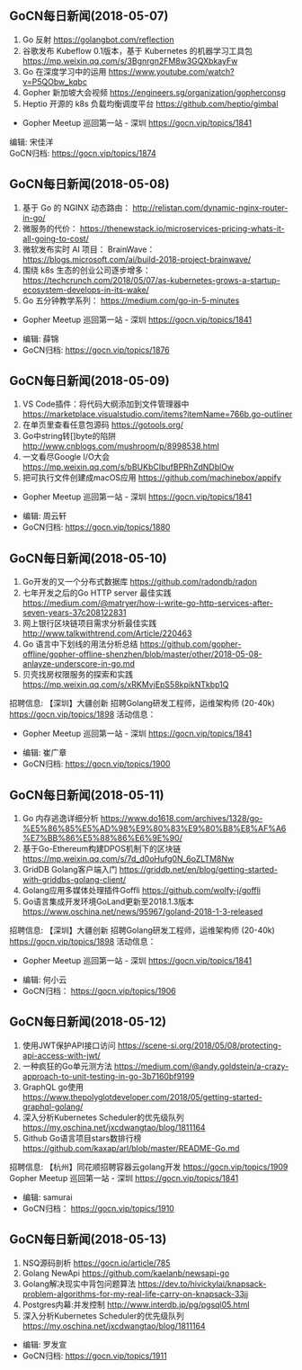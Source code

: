 ## GoCN每日新闻(2018-05-07)

1. Go 反射 https://golangbot.com/reflection
2. 谷歌发布 Kubeflow 0.1版本，基于 Kubernetes 的机器学习工具包 https://mp.weixin.qq.com/s/3Bgnrgn2FM8w3GQXbkayFw
3. Go 在深度学习中的运用 https://www.youtube.com/watch?v=P5QObw_kqbc 
4. Gopher 新加坡大会视频 https://engineers.sg/organization/gopherconsg
5. Heptio 开源的 k8s 负载均衡调度平台 https://github.com/heptio/gimbal

* Gopher Meetup 巡回第一站 - 深圳 https://gocn.vip/topics/1841

编辑: 宋佳洋   
GoCN归档: https://gocn.vip/topics/1874

## GoCN每日新闻(2018-05-08)

1. 基于 Go 的 NGINX 动态路由： http://relistan.com/dynamic-nginx-router-in-go/
2. 微服务的代价： https://thenewstack.io/microservices-pricing-whats-it-all-going-to-cost/
3. 微软发布实时 AI 项目： BrainWave： https://blogs.microsoft.com/ai/build-2018-project-brainwave/
4. 围绕 k8s 生态的创业公司逐步增多： https://techcrunch.com/2018/05/07/as-kubernetes-grows-a-startup-ecosystem-develops-in-its-wake/
5. Go 五分钟教学系列： https://medium.com/go-in-5-minutes

* Gopher Meetup 巡回第一站 - 深圳 https://gocn.vip/topics/1841

- 编辑: 薛锦
- GoCN归档:  https://gocn.vip/topics/1876

## GoCN每日新闻(2018-05-09)

1. VS Code插件：将代码大纲添加到文件管理器中 https://marketplace.visualstudio.com/items?itemName=766b.go-outliner
2. 在单页里查看任意包源码 https://gotools.org/
3. Go中string转[]byte的陷阱 http://www.cnblogs.com/mushroom/p/8998538.html
4. 一文看尽Google I/O大会 https://mp.weixin.qq.com/s/bBUKbCIbufBPRhZdNDblOw
5. 把可执行文件创建成macOS应用 https://github.com/machinebox/appify

* Gopher Meetup 巡回第一站 - 深圳 https://gocn.vip/topics/1841

- 编辑: 周云轩
- GoCN归档:  https://gocn.vip/topics/1880

## GoCN每日新闻(2018-05-10)

1. Go开发的又一个分布式数据库 https://github.com/radondb/radon
2. 七年开发之后的Go HTTP server 最佳实践  https://medium.com/@matryer/how-i-write-go-http-services-after-seven-years-37c208122831
3. 网上银行区块链项目需求分析最佳实践 http://www.talkwithtrend.com/Article/220463
4. Go 语言中下划线的用法分析总结  https://github.com/gopher-offline/gopher-offline-shenzhen/blob/master/other/2018-05-08-anlayze-underscore-in-go.md
5. 贝壳找房权限服务的探索和实践 https://mp.weixin.qq.com/s/xRKMvjEpS58kpikNTkbp1Q

招聘信息:
【深圳】大疆创新 招聘Golang研发工程师，运维架构师 (20-40k) https://gocn.vip/topics/1898
活动信息：
* Gopher Meetup 巡回第一站 - 深圳 https://gocn.vip/topics/1841

- 编辑: 崔广章
- GoCN归档:  https://gocn.vip/topics/1900

## GoCN每日新闻(2018-05-11)

1. Go 内存逃逸详细分析 https://www.do1618.com/archives/1328/go-%E5%86%85%E5%AD%98%E9%80%83%E9%80%B8%E8%AF%A6%E7%BB%86%E5%88%86%E6%9E%90/
2. 基于Go-Ethereum构建DPOS机制下的区块链 https://mp.weixin.qq.com/s/7d_d0oHufg0N_6oZLTM8Nw
3. GridDB Golang客户端入门 https://griddb.net/en/blog/getting-started-with-griddbs-golang-client/
4. Golang应用多媒体处理插件Goffli https://github.com/wolfy-j/goffli
5. Go语言集成开发环境GoLand更新至2018.1.3版本 https://www.oschina.net/news/95967/goland-2018-1-3-released

招聘信息: 
【深圳】大疆创新 招聘Golang研发工程师，运维架构师 (20-40k) https://gocn.vip/topics/1898 活动信息：
* Gopher Meetup 巡回第一站 - 深圳 https://gocn.vip/topics/1841

- 编辑: 何小云
- GoCN归档： https://gocn.vip/topics/1906

## GoCN每日新闻(2018-05-12)

1. 使用JWT保护API接口访问 https://scene-si.org/2018/05/08/protecting-api-access-with-jwt/
2. 一种疯狂的Go单元测方法 https://medium.com/@andy.goldstein/a-crazy-approach-to-unit-testing-in-go-3b7160bf9199
3. GraphQL go使用 https://www.thepolyglotdeveloper.com/2018/05/getting-started-graphql-golang/
4. 深入分析Kubernetes Scheduler的优先级队列 https://my.oschina.net/jxcdwangtao/blog/1811164
5. Github Go语言项目stars数排行榜 https://github.com/kaxap/arl/blob/master/README-Go.md

招聘信息: 【杭州】同花顺招聘容器云golang开发 https://gocn.vip/topics/1909
Gopher Meetup 巡回第一站 - 深圳 https://gocn.vip/topics/1841

- 编辑: samurai
- GoCN归档： https://gocn.vip/topics/1910

## GoCN每日新闻(2018-05-13)

1. NSQ源码剖析 https://gocn.io/article/785
2. Golang NewApi https://github.com/kaelanb/newsapi-go
3. Golang解决现实中背包问题算法 https://dev.to/hivickylai/knapsack-problem-algorithms-for-my-real-life-carry-on-knapsack-33jj
4. Postgres内幕:并发控制 http://www.interdb.jp/pg/pgsql05.html
5. 深入分析Kubernetes Scheduler的优先级队列 https://my.oschina.net/jxcdwangtao/blog/1811164

- 编辑: 罗发宣
- GoCN归档: https://gocn.vip/topics/1911
